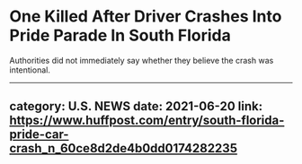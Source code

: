 # One Killed After Driver Crashes Into Pride Parade In South Florida

Authorities did not immediately say whether they believe the crash was intentional.

---
category: U.S. NEWS
date: 2021-06-20
link: https://www.huffpost.com/entry/south-florida-pride-car-crash_n_60ce8d2de4b0dd0174282235
---
